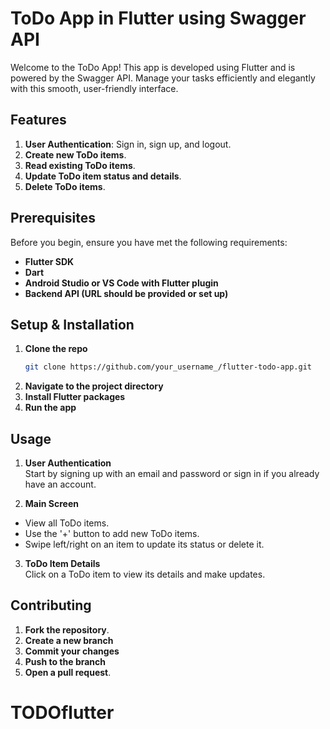 # ToDo App in Flutter using Swagger API

Welcome to the ToDo App! This app is developed using Flutter and is powered by the Swagger API. Manage your tasks efficiently and elegantly with this smooth, user-friendly interface.

## Features

1. **User Authentication**: Sign in, sign up, and logout.
2. **Create new ToDo items**.
3. **Read existing ToDo items**.
4. **Update ToDo item status and details**.
5. **Delete ToDo items**.

## Prerequisites

Before you begin, ensure you have met the following requirements:

- **Flutter SDK**
- **Dart**
- **Android Studio or VS Code with Flutter plugin**
- **Backend API (URL should be provided or set up)**

## Setup & Installation

1. **Clone the repo**  
   ```bash
   git clone https://github.com/your_username_/flutter-todo-app.git
2. **Navigate to the project directory**
3. **Install Flutter packages**
4. **Run the app**

## Usage

1. **User Authentication**  
Start by signing up with an email and password or sign in if you already have an account.

2. **Main Screen**  
- View all ToDo items.
- Use the '+' button to add new ToDo items.
- Swipe left/right on an item to update its status or delete it.

3. **ToDo Item Details**  
Click on a ToDo item to view its details and make updates.

## Contributing

1. **Fork the repository**.
2. **Create a new branch**
3. **Commit your changes**
4. **Push to the branch**
5. **Open a pull request**.

# TODOflutter
